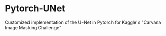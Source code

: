# Pytorch-UNet
Customized implementation of the U-Net in Pytorch for Kaggle's "Carvana Image Masking Challenge"
